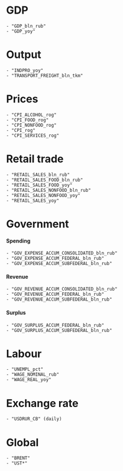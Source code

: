 
GDP
===
	- "GDP_bln_rub"
	- "GDP_yoy"
 
Output
======

	- "INDPRO_yoy"
	- "TRANSPORT_FREIGHT_bln_tkm"

Prices
======
	- "CPI_ALCOHOL_rog"
	- "CPI_FOOD_rog"
	- "CPI_NONFOOD_rog"
	- "CPI_rog"
	- "CPI_SERVICES_rog"

Retail trade 
============
 	- "RETAIL_SALES_bln_rub"
 	- "RETAIL_SALES_FOOD_bln_rub"
	- "RETAIL_SALES_FOOD_yoy"
 	- "RETAIL_SALES_NONFOOD_bln_rub"
   	- "RETAIL_SALES_NONFOOD_yoy"
   	- "RETAIL_SALES_yoy"

Government
==========

#### Spending
   	- "GOV_EXPENSE_ACCUM_CONSOLIDATED_bln_rub"
   	- "GOV_EXPENSE_ACCUM_FEDERAL_bln_rub"
   	- "GOV_EXPENSE_ACCUM_SUBFEDERAL_bln_rub"

#### Revenue   
   	- "GOV_REVENUE_ACCUM_CONSOLIDATED_bln_rub"
   	- "GOV_REVENUE_ACCUM_FEDERAL_bln_rub"
   	- "GOV_REVENUE_ACCUM_SUBFEDERAL_bln_rub"

#### Surplus
   	- "GOV_SURPLUS_ACCUM_FEDERAL_bln_rub"
   	- "GOV_SURPLUS_ACCUM_SUBFEDERAL_bln_rub"


Labour
======
  	- "UNEMPL_pct"
  	- "WAGE_NOMINAL_rub"
  	- "WAGE_REAL_yoy"
  
Exchange rate 
=============
  	- "USDRUR_CB" (daily)
  
Global
======
	- "BRENT" 
  	- "UST*" 
